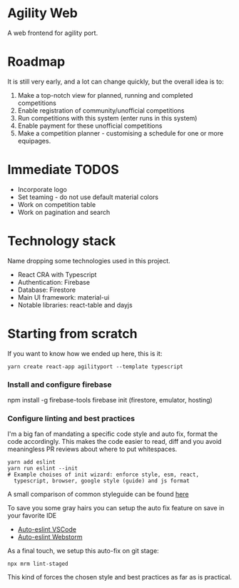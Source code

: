 # Agility Web
A web frontend for agility port.

# Roadmap
It is still very early, and a lot can change quickly, but the overall idea is to:

1. Make a top-notch view for planned, running and completed competitions
2. Enable registration of community/unofficial competitions
3. Run competitions with this system (enter runs in this system)
4. Enable payment for these unofficial competitions
5. Make a competition planner - customising a schedule for one or more equipages.

# Immediate TODOS
* Incorporate logo
* Set teaming - do not use default material colors
* Work on competition table
* Work on pagination and search

# Technology stack
Name dropping some technologies used in this project.
 
* React CRA with Typescript
* Authentication: Firebase
* Database: Firestore
* Main UI framework: material-ui
* Notable libraries: react-table and dayjs

# Starting from scratch
If you want to know how we ended up here, this is it:

```
yarn create react-app agilityport --template typescript
```

### Install and configure firebase
npm install -g firebase-tools
firebase init (firestore, emulator, hosting)

### Configure linting and best practices
I'm a big fan of mandating a specific code style and auto fix, format
the code accordingly. This makes the code easier to read, diff and you avoid
meaningless PR reviews about where to put whitespaces.

```
yarn add eslint
yarn run eslint --init
# Example choises of init wizard: enforce style, esm, react, 
  typescript, browser, google style (guide) and js format
```

A small comparison of common styleguide can be found [here](https://medium.com/better-programming/comparing-the-top-three-style-guides-and-setting-them-up-with-eslint-98ea0d2fc5b7)

To save you some gray hairs you can setup the auto fix feature on save in your favorite IDE

* [Auto-eslint VSCode](https://www.digitalocean.com/community/tutorials/workflow-auto-eslinting)
* [Auto-eslint Webstorm](https://www.jetbrains.com/help/webstorm/eslint.html#ws_js_eslint_activate) 

As a final touch, we setup this auto-fix on git stage:

```npx mrm lint-staged```

This kind of forces the chosen style and best practices as far as is practical.


